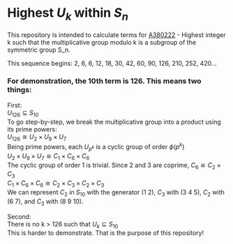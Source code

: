 # Highest $` U_k `$ within $` S_n `$
This repository is intended to calculate terms for [A380222](https://oeis.org/A380222) - Highest integer k such that the multiplicative group modulo k is a subgroup of the symmetric group S_n.  

This sequence begins: 2, 6, 6, 12, 18, 30, 42, 60, 90, 126, 210, 252, 420...

### For demonstration, the 10th term is 126. This means two things:  
First:  
$` U_{126} \subseteq S_{10} `$   
To go step-by-step, we break the multiplicative group into a product using its prime powers:  
$` U_{126} \cong U_2 \times U_9 \times U_7 `$  
Being prime powers, each $`U_{p^k}`$ is a cyclic group of order $`\phi(p^k)`$  
$`U_2 \times U_9 \times U_7 \cong C_1 \times C_6 \times C_6 `$  
The cyclic group of order 1 is trivial. Since 2 and 3 are coprime, $`C_6 \cong C_2  \times C_3 `$  
$`C_1 \times C_6 \times C_6 \cong C_2 \times C_3 \times C_2 \times C_3  `$  
We can represent $`C_2`$ in $`S_{10}`$ with the generator (1 2), $`C_3`$ with (3 4 5), $`C_2`$ with (6 7), and $`C_3`$ with (8 9 10).  

Second:  
There is no k > 126 such that $` U_k \subseteq S_{10} `$   
This is harder to demonstrate. That is the purpose of this repository!  
